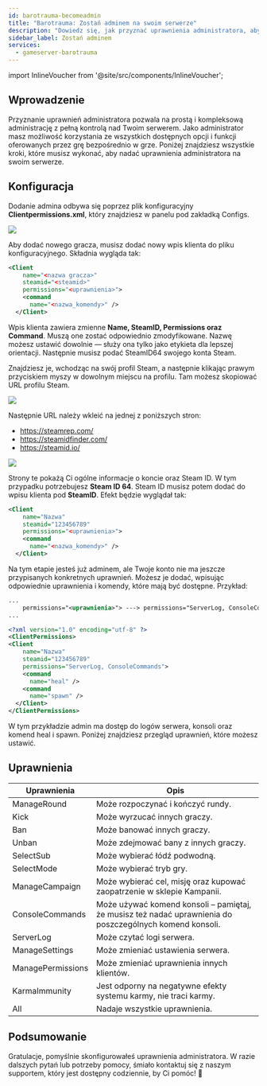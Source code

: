 ```yaml
---
id: barotrauma-becomeadmin
title: "Barotrauma: Zostań adminem na swoim serwerze"
description: "Dowiedz się, jak przyznać uprawnienia administratora, aby mieć pełną kontrolę nad serwerem i wygodne zarządzanie w grze → Sprawdź teraz"
sidebar_label: Zostań adminem
services:
  - gameserver-barotrauma
---
```


import InlineVoucher from '@site/src/components/InlineVoucher';

## Wprowadzenie
Przyznanie uprawnień administratora pozwala na prostą i kompleksową administrację z pełną kontrolą nad Twoim serwerem. Jako administrator masz możliwość korzystania ze wszystkich dostępnych opcji i funkcji oferowanych przez grę bezpośrednio w grze. Poniżej znajdziesz wszystkie kroki, które musisz wykonać, aby nadać uprawnienia administratora na swoim serwerze.  
<InlineVoucher />

## Konfiguracja
Dodanie admina odbywa się poprzez plik konfiguracyjny **Clientpermissions.xml**, który znajdziesz w panelu pod zakładką Configs.

![](https://screensaver01.zap-hosting.com/index.php/s/oJNTozXz9YW8sjG/preview)


Aby dodać nowego gracza, musisz dodać nowy wpis klienta do pliku konfiguracyjnego. Składnia wygląda tak:

```xml
<Client
    name="<nazwa gracza>"
    steamid="<steamid>"
    permissions="<uprawnienia>">
    <command
      name="<nazwa_komendy>" />
  </Client>
```



Wpis klienta zawiera zmienne **Name, SteamID, Permissions oraz Command**. Muszą one zostać odpowiednio zmodyfikowane. Nazwę możesz ustawić dowolnie — służy ona tylko jako etykieta dla lepszej orientacji. Następnie musisz podać SteamID64 swojego konta Steam.

Znajdziesz je, wchodząc na swój profil Steam, a następnie klikając prawym przyciskiem myszy w dowolnym miejscu na profilu. Tam możesz skopiować URL profilu Steam.



![](https://screensaver01.zap-hosting.com/index.php/s/C3nfdjemxkjZH5n/preview)



Następnie URL należy wkleić na jednej z poniższych stron:

- https://steamrep.com/
- https://steamidfinder.com/
- https://steamid.io/

![](https://screensaver01.zap-hosting.com/index.php/s/asnbFc4JDifdSHn/preview)



Strony te pokażą Ci ogólne informacje o koncie oraz Steam ID. W tym przypadku potrzebujesz **Steam ID 64**. Steam ID musisz potem dodać do wpisu klienta pod **SteamID**. Efekt będzie wyglądał tak: 

```xml
<Client
    name="Nazwa"
    steamid="123456789"
    permissions="<uprawnienia>">
    <command
      name="<nazwa_komendy>" />
  </Client>
```



Na tym etapie jesteś już adminem, ale Twoje konto nie ma jeszcze przypisanych konkretnych uprawnień. Możesz je dodać, wpisując odpowiednie uprawnienia i komendy, które mają być dostępne. Przykład:

```xml
...
    permissions="<uprawnienia>"> ---> permissions="ServerLog, ConsoleCommands">
...
```

```xml
<?xml version="1.0" encoding="utf-8" ?>
<ClientPermissions> 
<Client
    name="Nazwa"
    steamid="123456789"
    permissions="ServerLog, ConsoleCommands">
    <command
      name="heal" />
    <command
      name="spawn" />
  </Client>
</ClientPermissions>
```



W tym przykładzie admin ma dostęp do logów serwera, konsoli oraz komend heal i spawn. Poniżej znajdziesz przegląd uprawnień, które możesz ustawić.



## Uprawnienia

| Uprawnienia       | Opis                                                        |
| ----------------- | ------------------------------------------------------------ |
| ManageRound       | Może rozpoczynać i kończyć rundy.                           |
| Kick              | Może wyrzucać innych graczy.                                |
| Ban               | Może banować innych graczy.                                 |
| Unban             | Może zdejmować bany z innych graczy.                        |
| SelectSub         | Może wybierać łódź podwodną.                                |
| SelectMode        | Może wybierać tryb gry.                                     |
| ManageCampaign    | Może wybierać cel, misję oraz kupować zaopatrzenie w sklepie Kampanii. |
| ConsoleCommands   | Może używać komend konsoli – pamiętaj, że musisz też nadać uprawnienia do poszczególnych komend konsoli. |
| ServerLog         | Może czytać logi serwera.                                   |
| ManageSettings    | Może zmieniać ustawienia serwera.                           |
| ManagePermissions | Może zmieniać uprawnienia innych klientów.                  |
| KarmaImmunity     | Jest odporny na negatywne efekty systemu karmy, nie traci karmy. |
| All               | Nadaje wszystkie uprawnienia.                               |



## Podsumowanie

Gratulacje, pomyślnie skonfigurowałeś uprawnienia administratora. W razie dalszych pytań lub potrzeby pomocy, śmiało kontaktuj się z naszym supportem, który jest dostępny codziennie, by Ci pomóc! 🙂

<InlineVoucher />